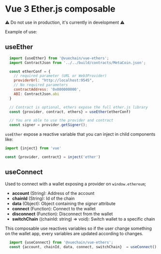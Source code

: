 # Vue 3 Ether.js composable

:warning: Do not use in production, it's currently in development :warning:

Example of use:

## useEther
```js
  import {useEther} from '@vuechain/vue-ethers';
  import ContractJson from '../../build/contracts/MetaCoin.json';

  const etherConf = {
    // required parameter (URL or Web3Provider)
    providerUrl: "http://localhost:9545", 
    // No required parameters
    contractAddress: '0x000000000', 
    ABI: ContractJson.abi
  }

  // Contract is optional, ethers expose the full ether.js library
  const {provider, contract, ethers} = useEther(etherConf)

  // You are able to use the provider and contract 
  const signer = provider.getSigner();
```

`useEther` expose a reactive variable that you can inject in child components like:

```js
import {inject} from 'vue'

const {provider, contract} = inject('ether')
```

## useConnect
Used to connect with a wallet exposing a provider on `window.ethereum`;

- **account** (String): Address of the account
- **chainId** (String): Id of the chain 
- **data** (Object):  Object containing the *signer* attribute
- **connect** (Function): Connect to the wallet
- **disconnect** (Function): Disconnect from the wallet 
- **switchChain** ((chainId: string) => void): Switch wallet to a specific chain 

This composable use reactives variables so if the user change something on the wallet app, every variables are updated according to changes.
```js
  import {useConnect} from '@vuechain/vue-ethers';
  const {account, chainId, data, connect, switchChain}  = useConnect()
```
